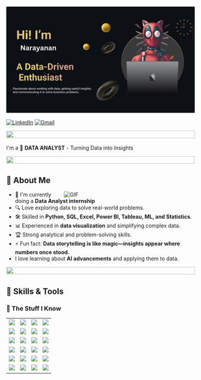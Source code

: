 ![Banner](photo/Presentation-PHOTO.jpg)


[![LinkedIn](https://img.shields.io/badge/LinkedIn-0A66C2?style=for-the-badge&logo=linkedin&logoColor=white)](https://www.linkedin.com/in/narayanan01/) [![Gmail](https://img.shields.io/badge/Gmail-D14836?style=for-the-badge&logo=gmail&logoColor=white)](mailto:nani02011999@gmail.com)

<img src="https://i.imgur.com/dBaSKWF.gif" height="20" width="100%">

I'm a 🚀 **DATA ANALYST** - Turning Data into Insights

<img src="https://i.imgur.com/dBaSKWF.gif" height="20" width="100%">

## 🚀 About Me
<p>
<img align="right" alt="GIF" src="photo/plexus.gif" width="350"/>

- 🔭 I'm currently doing a **Data Analyst internship**  
- 🔍 Love exploring data to solve real-world problems. 
- 🛠 Skilled in **Python, SQL, Excel, Power BI, Tableau, ML, and Statistics**.  
- 📊 Experienced in **data visualization** and simplifying complex data.  
- 🏆 Strong analytical and problem-solving skills.  
- ⚡ Fun fact: **Data storytelling is like magic—insights appear where numbers once stood.**
- I love learning about **AI advancements** and applying them to data. 
</p>

<img src="https://i.imgur.com/dBaSKWF.gif" height="20" width="100%">

## 🚀 Skills & Tools 

### 🔹 The Stuff I Know
<table>
  <tr>
    <td align="center"><img src="https://img.shields.io/badge/Python-%2314354C.svg?style=for-the-badge&logo=python&logoColor=white" /></td>
    <td align="center"><img src="https://img.shields.io/badge/Pandas-%23150458.svg?style=for-the-badge&logo=pandas&logoColor=white" /></td>
    <td align="center"><img src="https://img.shields.io/badge/NumPy-%23013243.svg?style=for-the-badge&logo=numpy&logoColor=white" /></td>
    <td align="center"><img src="https://img.shields.io/badge/Matplotlib-%23FF6600.svg?style=for-the-badge&logo=matplotlib&logoColor=white" /></td>
  </tr>
  <tr>
    <td align="center"><img src="https://img.shields.io/badge/SciPy-%230C55A5.svg?style=for-the-badge&logo=scipy&logoColor=white" /></td>
    <td align="center"><img src="https://img.shields.io/badge/Scikit_Learn-%23F7931E.svg?style=for-the-badge&logo=scikit-learn&logoColor=white" /></td>
    <td align="center"><img src="https://img.shields.io/badge/Seaborn-%234E77B8.svg?style=for-the-badge&logo=seaborn&logoColor=white" /></td>
    <td align="center"><img src="https://img.shields.io/badge/SQL-%230074C4.svg?style=for-the-badge&logo=sqlite&logoColor=white" /></td>
  </tr>
  <tr>
    <td align="center"><img src="https://img.shields.io/badge/SQL_Server-%23CC2927.svg?style=for-the-badge&logo=microsoft-sql-server&logoColor=white" /></td>
    <td align="center"><img src="https://img.shields.io/badge/MySQL-%234479A1.svg?style=for-the-badge&logo=mysql&logoColor=white" /></td>
    <td align="center"><img src="https://img.shields.io/badge/Power_BI-%23F2C811.svg?style=for-the-badge&logo=power-bi&logoColor=white" /></td>
    <td align="center"><img src="https://img.shields.io/badge/Power_Query-%230078D7.svg?style=for-the-badge&logo=microsoft&logoColor=white" /></td>
  </tr>
  <tr>
    <td align="center"><img src="https://img.shields.io/badge/Excel-%23217C00.svg?style=for-the-badge&logo=microsoft-excel&logoColor=white" /></td>
    <td align="center"><img src="https://img.shields.io/badge/Tableau-%23E97627.svg?style=for-the-badge&logo=tableau&logoColor=white" /></td>
    <td align="center"><img src="https://img.shields.io/badge/Machine_Learning-%23FF6F00.svg?style=for-the-badge&logo=ai&logoColor=white" /></td>
    <td align="center"><img src="https://img.shields.io/badge/Statistics-%230094FF.svg?style=for-the-badge&logo=statistics&logoColor=white" /></td>
  </tr>
  <tr>
    <td align="center"><img src="https://img.shields.io/badge/Hadoop-%23231F20.svg?style=for-the-badge&logo=apache-hadoop&logoColor=yellow" /></td>
    <td align="center"><img src="https://img.shields.io/badge/PySpark-%23E25A1C.svg?style=for-the-badge&logo=apache-spark&logoColor=white" /></td>
    <td align="center"><img src="https://img.shields.io/badge/VS_Code-%23007ACC.svg?style=for-the-badge&logo=visual-studio-code&logoColor=white" /></td>
    <td align="center"><img src="https://img.shields.io/badge/Jupyter_Notebook-%23F37626.svg?style=for-the-badge&logo=jupyter&logoColor=white" /></td>
  </tr>
  <tr>
    <td align="center"><img src="https://img.shields.io/badge/PyCharm-%23000000.svg?style=for-the-badge&logo=pycharm&logoColor=white" /></td>
    <td align="center"><img src="https://img.shields.io/badge/Data_Visualization-%23F28C28.svg?style=for-the-badge&logo=chart-bar&logoColor=white" /></td>
    <td align="center"><img src="https://img.shields.io/badge/PowerPoint-%23D24726.svg?style=for-the-badge&logo=microsoft-powerpoint&logoColor=white" /></td>
    <td align="center"><img src="https://img.shields.io/badge/MongoDB-%2347A248.svg?style=for-the-badge&logo=mongodb&logoColor=white" /></td>
  </tr>
</table>







